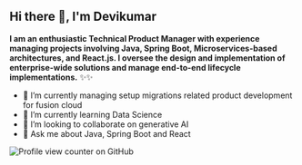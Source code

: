 ## Hi there 👋, I'm Devikumar

**I am an enthusiastic Technical Product Manager with experience managing projects involving Java, Spring Boot, Microservices-based architectures, and React.js. I oversee the design and implementation of enterprise-wide solutions and manage end-to-end lifecycle implementations.**
✨✨

- 🔭 I’m currently managing setup migrations related product development for fusion cloud
- 🌱 I’m currently learning Data Science
- 👯 I’m looking to collaborate on generative AI
- 💬 Ask me about Java, Spring Boot and React

![Profile view counter on GitHub](https://komarev.com/ghpvc/?username=devikumar)
